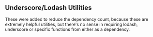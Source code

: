 ## Underscore/Lodash Utilities

These were added to reduce the dependency count, because these are extremely helpful utilities, but there's no sense in
requiring lodash, underscore or specific functions from either as a dependency.
